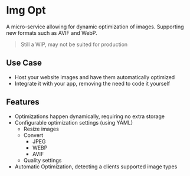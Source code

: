 # Img Opt
A micro-service allowing for dynamic optimization of images. Supporting new formats such as AVIF and WebP.

> Still a WIP, may not be suited for production


## Use Case
- Host your website images and have them automatically optimized
- Integrate it with your app, removing the need to code it yourself


## Features
- Optimizations happen dynamically, requiring no extra storage
- Configurable optimization settings (using YAML)
    - Resize images
    - Convert
        - JPEG
        - WEBP
        - AVIF
    - Quality settings
- Automatic Optimization, detecting a clients supported image types

